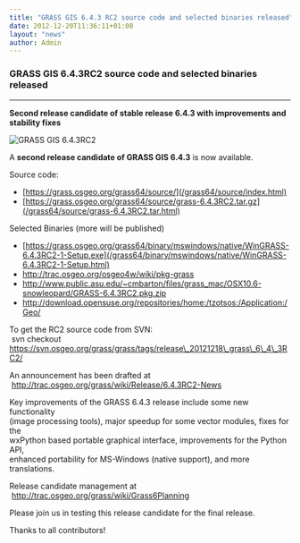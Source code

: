 ```yaml
---
title: "GRASS GIS 6.4.3 RC2 source code and selected binaries released"
date: 2012-12-20T11:36:11+01:00
layout: "news"
author: Admin
---
```


### GRASS GIS 6.4.3RC2 source code and selected binaries released

------------------------------------------------------------------------

**Second release candidate of stable release 6.4.3 with improvements and
stability fixes**

![GRASS GIS 6.4.3RC2](/images/news/Wxgui-nc-spm-example.png)

A **second release candidate of GRASS GIS 6.4.3** is now available.

Source code:

-   [https://grass.osgeo.org/grass64/source/](/grass64/source/index.html)
-   [https://grass.osgeo.org/grass64/source/grass-6.4.3RC2.tar.gz](/grass64/source/grass-6.4.3RC2.tar.html)

Selected Binaries (more will be published)

-   [https://grass.osgeo.org/grass64/binary/mswindows/native/WinGRASS-6.4.3RC2-1-Setup.exe](/grass64/binary/mswindows/native/WinGRASS-6.4.3RC2-1-Setup.html)
-   <http://trac.osgeo.org/osgeo4w/wiki/pkg-grass>
-   <http://www.public.asu.edu/~cmbarton/files/grass_mac/OSX10.6-snowleopard/GRASS-6.4.3RC2.pkg.zip>
-   <http://download.opensuse.org/repositories/home:/tzotsos:/Application:/Geo/>

To get the RC2 source code from SVN:\
 svn checkout
https://svn.osgeo.org/grass/grass/tags/release\_20121218\_grass\_6\_4\_3RC2/

An announcement has been drafted at\
 <http://trac.osgeo.org/grass/wiki/Release/6.4.3RC2-News>

Key improvements of the GRASS 6.4.3 release include some new
functionality\
(image processing tools), major speedup for some vector modules, fixes
for the\
wxPython based portable graphical interface, improvements for the Python
API,\
enhanced portability for MS-Windows (native support), and more
translations.

Release candidate management at\
 <http://trac.osgeo.org/grass/wiki/Grass6Planning>

Please join us in testing this release candidate for the final release.

Thanks to all contributors!

